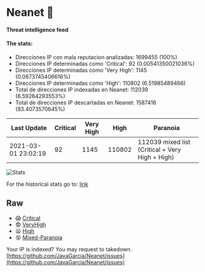 # Neanet :hocho:
#### Threat intelligence feed
#### The stats:

- Direcciones IP con mala reputacion analizadas: 1699455 (100%)
- Direcciones IP determinadas como 'Critical':  92 (0.00541350021036%)
- Direcciones IP determinadas como 'Very High':  1145 (0.0673745406616%)
- Direcciones IP determinadas como 'High':  110802 (6.51985489466)
- Total de direcciones IP indexadas en Neanet:  112039 (6.59264293553%)
- Total de direcciones IP descartadas en Neanet:  1587416 (93.4073570645%)

| Last Update | Critical | Very High | High | Paranoia |
| --- | --- | --- | --- | --- |
| 2021-03-01 23:02:19 | 92 | 1145 | 110802 | 112039 mixed list (Critical + Very High + High)|

![Stats](https://docs.google.com/spreadsheets/d/e/2PACX-1vSnaNMIXVabIpDJjufMlzH7poXnshF3mgd8Is1g9ytUEzVsP5my4Trn8f-xkoLLQ38xpL3HtmUexLo6/pubchart?oid=501124687&format=image)

For the historical stats go to: [link](/stats.csv)
## Raw
- :scream: [Critical](https://raw.githubusercontent.com/JavaGarcia/Neanet/master/blacklists/neanet_critical.txt)
- :fearful: [VeryHigh](https://raw.githubusercontent.com/JavaGarcia/Neanet/master/blacklists/neanet_veryHigh.txtt)
- :frowning: [High](https://raw.githubusercontent.com/JavaGarcia/Neanet/master/blacklists/neanet_high.txt)
- :dizzy_face: [Mixed-Paranoia](https://raw.githubusercontent.com/JavaGarcia/Neanet/master/blacklists/neanet_all.txt)


Your IP is indexed? You may request to takedown. [https://github.com/JavaGarcia/Neanet/issues](https://github.com/JavaGarcia/Neanet/issues)














































































































































































































































































































































































































































































































































































































































































































































































































































































































































































































































































































































































































































































































































































































































































































































































































































































































































































































































































































































































































































































































































































































































































































































































































































































































































































































































































































































































































































































































































































































































































































































































































































































































































































































































































































































































































































































































































































































































































































































































































































































































































































































































































































































































































































































































































































































































































































































